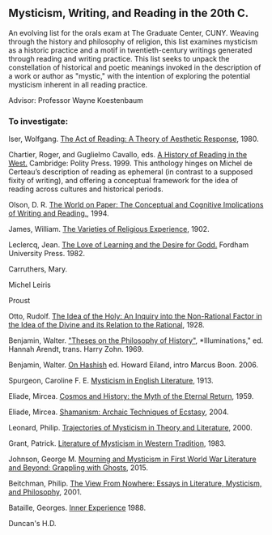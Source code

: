 ## Mysticism, Writing, and Reading in the 20th C. 

An evolving list for the orals exam at The Graduate Center, CUNY. Weaving through the history and philosophy of religion, this list examines mysticism as a historic practice and a motif in twentieth-century writings generated through reading and writing practice. This list seeks to unpack the constellation of historical and poetic meanings invoked in the description of a work or author as "mystic," with the intention of exploring the potential mysticism inherent in all reading practice.

Advisor: Professor Wayne Koestenbaum

### To investigate:
 
Iser, Wolfgang. [The Act of Reading: A Theory of Aesthetic Response](http://www.amazon.com/The-Act-Reading-Aesthetic-Response/), 1980.

Chartier, Roger, and Guglielmo Cavallo, eds. [A History of Reading in the West.](http://www.worldcat.org/title/history-of-reading-in-the-west/oclc/40881666&referer=brief_results) Cambridge: Polity Press. 1999.
	This anthology hinges on Michel de Certeau’s description of reading as ephemeral (in contrast to a supposed fixity of writing), and offering a conceptual framework for the idea of reading across cultures and historical periods.


Olson, D. R. [The World on Paper: The Conceptual and Cognitive Implications of Writing and Reading.](http://www.worldcat.org/title/the-world-on-paper-the-conceptual-and-cognitive-implications-of-reading-and-writing/oclc/90350312&referer=brief_results), 1994.

James, William. [The Varieties of Religious Experience](http://www.worldcat.org/title/varieties-of-religious-experience-a-study-in-human-nature/oclc/712066116&referer=brief_results), 1902.

Leclercq, Jean. [The Love of Learning and the Desire for Godd.](http://www.worldcat.org/title/love-of-learning-and-the-desire-for-god-a-study-of-monastic-culture/oclc/45731742&referer=brief_results) Fordham University Press. 1982.

Carruthers, Mary. 

Michel Leiris 

Proust

Otto, Rudolf. [The Idea of the Holy: An Inquiry into the Non-Rational Factor in the Idea of the Divine and its Relation to the Rational](http://www.worldcat.org/title/idea-of-the-holy-an-inquiry-into-the-non-rational-factor-in-the-idea-of-the-divine-and-its-relation-to-the-rational/oclc/2680193&referer=brief_results), 1928.

Benjamin, Walter. ["Theses on the Philosophy of History"](http://smile.amazon.com/Illuminations-Essays-Reflections-Walter-Benjamin/), *Illuminations," ed. Hannah Arendt, trans. Harry Zohn. 1969.

Benjamin, Walter. [On Hashish](http://smile.amazon.com/Hashish-Walter-Benjamin/)  ed. Howard Eiland, intro Marcus Boon. 2006.

Spurgeon, Caroline F. E. [Mysticism in English Literature](http://www.gutenberg.org/files/11935/11935-h/11935-h.htm), 1913.

Eliade, Mircea. [Cosmos and History: the Myth of the Eternal Return](http://smile.amazon.com/Cosmos-History-Myth-Eternal-Return/), 1959.

Eliade, Mircea. [Shamanism: Archaic Techniques of Ecstasy](http://smile.amazon.com/Shamanism-Archaic-Techniques-Ecstasy-Bollingen/), 2004.

Leonard, Philip. [Trajectories of Mysticism in Theory and Literature](http://www.worldcat.org.ezproxy.gc.cuny.edu/title/trajectories-of-mysticism-in-theory-and-literature/oclc/41981884&referer=brief_results), 2000.

Grant, Patrick. [Literature of Mysticism in Western Tradition](http://www.worldcat.org.ezproxy.gc.cuny.edu/title/literature-of-mysticism-in-western-tradition/oclc/8431283&referer=brief_results), 1983.

Johnson, George M. [Mourning and Mysticism in First World War Literature and Beyond: Grappling with Ghosts](http://www.worldcat.org.ezproxy.gc.cuny.edu/title/mourning-and-mysticism-in-first-world-war-literature-and-beyond-grappling-with-ghosts/oclc/898925014&referer=brief_results), 2015.

Beitchman, Philip. [The View From Nowhere: Essays in Literature, Mysticism, and Philosophy](https://libsearch-cuny-edu.ezproxy.gc.cuny.edu/F/C6DEHF164D8UYEB5DEHFS68VD9IIHAK84DAA3TE1D64NEK8FXA-35950?func=item-global&doc_library=CUN01&doc_number=004402673&year=&volume=&sub_library=), 2001.

Bataille, Georges. [Inner Experience](smile.amazon.com/Inner-Experience-SUNY-Series-Intersections/dp/0887066356) 1988.

Duncan's H.D.